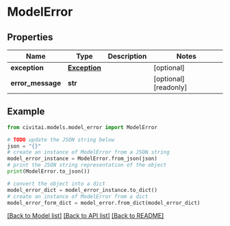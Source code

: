 # ModelError


## Properties

Name | Type | Description | Notes
------------ | ------------- | ------------- | -------------
**exception** | [**Exception**](Exception.md) |  | [optional] 
**error_message** | **str** |  | [optional] [readonly] 

## Example

```python
from civitai.models.model_error import ModelError

# TODO update the JSON string below
json = "{}"
# create an instance of ModelError from a JSON string
model_error_instance = ModelError.from_json(json)
# print the JSON string representation of the object
print(ModelError.to_json())

# convert the object into a dict
model_error_dict = model_error_instance.to_dict()
# create an instance of ModelError from a dict
model_error_form_dict = model_error.from_dict(model_error_dict)
```
[[Back to Model list]](../README.md#documentation-for-models) [[Back to API list]](../README.md#documentation-for-api-endpoints) [[Back to README]](../README.md)


